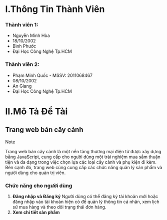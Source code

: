 # I.Thông Tin Thành Viên
### Thành viên 1:
* Nguyễn Minh Hòa
* 18/10/2002
* Bình Phước
* Đại Học Công Nghệ Tp.HCM
### Thành viên 2:
* Phạm Minh Quốc - MSSV: 2011068467
* 08/10/2002
* An Giang
* Đại Học Công Nghệ Tp.HCM
# II.Mô Tả Đề Tài
## Trang web bán cây cảnh
> [!NOTE]
> Trang web bán cây cảnh là một nền tảng thương mại điện tử được xây dựng bằng JavaScript, cung cấp cho người dùng một trải nghiệm mua sắm thuận tiện và đa dạng trong việc chọn lựa các loại cây cảnh và phụ kiện đi kèm. Bên cạnh đó, trang web cũng cung cấp các chức năng quản lý sản phẩm và người dùng cho quản trị viên.
### Chức năng cho người dùng
1. **Đăng nhập và Đăng ký**
 Người dùng có thể đăng ký tài khoản mới hoặc đăng nhập vào tài khoản hiện có để quản lý thông tin cá nhân, xem lịch sử mua hàng và theo dõi trạng thái đơn hàng.
2. **Xem chi tiết sản phẩm**
